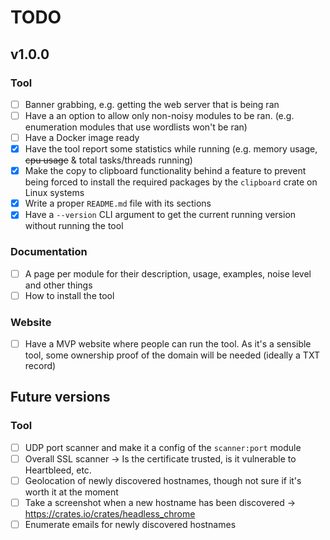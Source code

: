 # TODO

## v1.0.0

### Tool
- [ ] Banner grabbing, e.g. getting the web server that is being ran
- [ ] Have a an option to allow only non-noisy modules to be ran. (e.g. enumeration modules that use wordlists won't be ran)
- [ ] Have a Docker image ready
- [X] Have the tool report some statistics while running (e.g. memory usage, ~~cpu usage~~ & total tasks/threads running)
- [X] Make the copy to clipboard functionality behind a feature to prevent being forced to install the required packages by the `clipboard` crate on Linux systems
- [X] Write a proper `README.md` file with its sections
- [X] Have a `--version` CLI argument to get the current running version without running the tool

### Documentation
- [ ] A page per module for their description, usage, examples, noise level and other things
- [ ] How to install the tool

### Website
- [ ] Have a MVP website where people can run the tool. As it's a sensible tool, some ownership proof of the domain will be needed (ideally a TXT record)

## Future versions

### Tool
- [ ] UDP port scanner and make it a config of the `scanner:port` module
- [ ] Overall SSL scanner -> Is the certificate trusted, is it vulnerable to Heartbleed, etc.
- [ ] Geolocation of newly discovered hostnames, though not sure if it's worth it at the moment
- [ ] Take a screenshot when a new hostname has been discovered -> https://crates.io/crates/headless_chrome
- [ ] Enumerate emails for newly discovered hostnames
